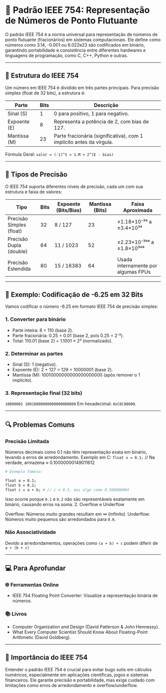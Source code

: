 # 📌 Padrão IEEE 754: Representação de Números de Ponto Flutuante

O padrão IEEE 754 é a norma universal para representação de números de ponto flutuante (fracionários)
em sistemas computacionais. Ele define como números como 3.14, -0.001 ou 6.022e23 são codificados em binário,
garantindo portabilidade e consistência entre diferentes hardwares e linguagens de programação, como C, C++, Python
e outras.

---

## 🧩 Estrutura do IEEE 754

Um número em IEEE 754 é dividido em três partes principais. Para precisão simples (float de 32 bits), a estrutura é:

| **Parte**    | **Bits** | **Descrição**                                                        |
| ------------ | -------- | -------------------------------------------------------------------- |
| Sinal (S)    | 1        | 0 para positivo, 1 para negativo.                                    |
| Expoente (E) | 8        | Representa a potência de 2, com bias de 127.                         |
| Mantissa (M) | 23       | Parte fracionária (significativa), com 1 implícito antes da vírgula. |

Fórmula Geral: `valor = (-1)^S × 1.M × 2^(E - bias)`

---

## 🔢 Tipos de Precisão

O IEEE 754 suporta diferentes níveis de precisão, cada um com sua estrutura e faixa de valores:

| **Tipo**                 | **Bits** | **Expoente (Bits/Bias)** | **Mantissa (Bits)** | **Faixa Aproximada**                |
| ------------------------ | -------- | ------------------------ | ------------------- | ----------------------------------- |
| Precisão Simples (float) | 32       | 8 / 127                  | 23                  | ±1.18×10⁻³⁸ a ±3.4×10³⁸             |
| Precisão Dupla (double)  | 64       | 11 / 1023                | 52                  | ±2.23×10⁻³⁰⁸ a ±1.8×10³⁰⁸           |
| Precisão Estendida       | 80       | 15 / 16383               | 64                  | Usada internamente por algumas FPUs |

---

## 🎯 Exemplo: Codificação de -6.25 em 32 Bits

Vamos codificar o número -6.25 em formato IEEE 754 de precisão simples:

### 1. Converter para binário

- Parte inteira: 6 = 110 (base 2).
- Parte fracionária: 0.25 = 0.01 (base 2, pois 0.25 = 2⁻²).
- Total: 110.01 (base 2) = 1.1001 × 2² (normalizado).

### 2. Determinar as partes

- Sinal (S): 1 (negativo).
- Expoente (E): 2 + 127 = 129 = 10000001 (base 2).
- Mantissa (M): 10010000000000000000000 (após remover o 1 implícito).

### 3. Representação final (32 bits)

`10000001 10010000000000000000000` Em hexadecimal: `0xC0C80000`.

---

## 🔍 Problemas Comuns

### Precisão Limitada

Números decimais como 0.1 não têm representação exata em binário, levando a erros de arredondamento.
Exemplo em C: `float x = 0.1;` // Na verdade, armazena ≈ 0.10000000149011612

```bash
# Exemplo famoso:

float a = 0.1;
float b = 0.2;
float c = a + b; # // c ≠ 0.3, mas algo como 0.300000004
```

Isso ocorre porque `0.1` e `0.2` não são representáveis exatamente em binário, causando erros na soma. 2. Overflow e Underflow

Overflow: Números muito grandes resultam em ∞ (infinito).
Underflow: Números muito pequenos são arredondados para `0.0`.

### Não Associatividade

Devido a arredondamentos, operações como `(a + b) + c` podem diferir de `a + (b + c)`

---

## 💻 Para Aprofundar

### 🌐 Ferramentas Online

- IEEE 754 Floating Point Converter: Visualize a representação binária de números.

### 📚 Livros

- Computer Organization and Design (David Patterson & John Hennessy).
- What Every Computer Scientist Should Know About Floating-Point Arithmetic (David Goldberg).

---

## 🚀 Importância do IEEE 754

Entender o padrão IEEE 754 é crucial para evitar bugs sutis em cálculos numéricos, especialmente
em aplicações científicas, jogos e sistemas financeiros. Ele garante precisão e portabilidade,
mas exige cuidado com limitações como erros de arredondamento e overflow/underflow.
